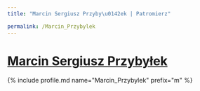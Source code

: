 ```yaml
---
title: "Marcin Sergiusz Przyby\u0142ek | Patromierz"

permalink: /Marcin_Przybylek
---
```


# [Marcin Sergiusz Przybyłek](https://patronite.pl/Marcin_Przybylek)

{% include profile.md name="Marcin_Przybylek" prefix="m" %}
